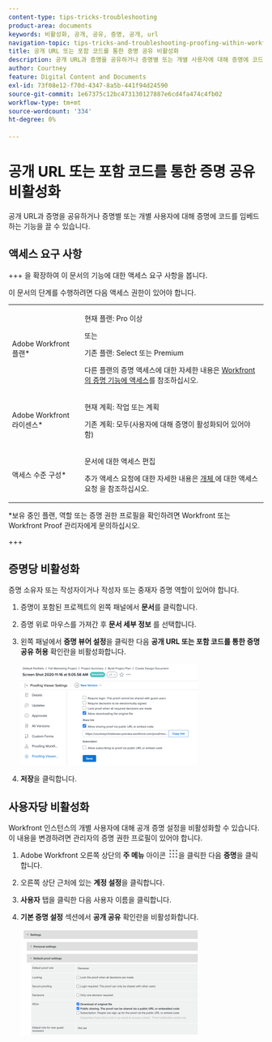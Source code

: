 ```yaml
---
content-type: tips-tricks-troubleshooting
product-area: documents
keywords: 비활성화, 공개, 공유, 증명, 공개, url
navigation-topic: tips-tricks-and-troubleshooting-proofing-within-workfront
title: 공개 URL 또는 포함 코드를 통한 증명 공유 비활성화
description: 공개 URL과 증명을 공유하거나 증명별 또는 개별 사용자에 대해 증명에 코드를 임베드하는 기능을 끌 수 있습니다.
author: Courtney
feature: Digital Content and Documents
exl-id: 73f08e12-f70d-4347-8a5b-441f94d24590
source-git-commit: 1e67375c12bc473130127887e6cd4fa474c4fb02
workflow-type: tm+mt
source-wordcount: '334'
ht-degree: 0%

---
```


# 공개 URL 또는 포함 코드를 통한 증명 공유 비활성화

공개 URL과 증명을 공유하거나 증명별 또는 개별 사용자에 대해 증명에 코드를 임베드하는 기능을 끌 수 있습니다.

## 액세스 요구 사항

+++ 을 확장하여 이 문서의 기능에 대한 액세스 요구 사항을 봅니다.

이 문서의 단계를 수행하려면 다음 액세스 권한이 있어야 합니다.

<table style="table-layout:auto"> 
 <col> 
 <col> 
 <tbody> 
  <tr> 
   <td role="rowheader">Adobe Workfront 플랜*</td> 
   <td> <p>현재 플랜: Pro 이상</p> <p>또는</p> <p>기존 플랜: Select 또는 Premium</p> <p>다른 플랜의 증명 액세스에 대한 자세한 내용은 <a href="/help/quicksilver/administration-and-setup/manage-workfront/configure-proofing/access-to-proofing-functionality.md" class="MCXref xref">Workfront의 증명 기능에 액세스</a>를 참조하십시오.</p> </td> 
  </tr> 
  <tr> 
   <td role="rowheader">Adobe Workfront 라이센스*</td> 
   <td> <p>현재 계획: 작업 또는 계획</p> <p>기존 계획: 모두(사용자에 대해 증명이 활성화되어 있어야 함)</p> </td> 
  </tr> 
  <tr> 
   <td role="rowheader">액세스 수준 구성*</td> 
   <td> <p>문서에 대한 액세스 편집</p> <p>추가 액세스 요청에 대한 자세한 내용은 <a href="../../../workfront-basics/grant-and-request-access-to-objects/request-access.md" class="MCXref xref">개체 </a>에 대한 액세스 요청 을 참조하십시오.</p> </td> 
  </tr> 
 </tbody> 
</table>

&#42;보유 중인 플랜, 역할 또는 증명 권한 프로필을 확인하려면 Workfront 또는 Workfront Proof 관리자에게 문의하십시오.

+++

## 증명당 비활성화

증명 소유자 또는 작성자이거나 작성자 또는 중재자 증명 역할이 있어야 합니다.

1. 증명이 포함된 프로젝트의 왼쪽 패널에서 **문서**&#x200B;를 클릭합니다.
1. 증명 위로 마우스를 가져간 후 **문서 세부 정보** 를 선택합니다.
1. 왼쪽 패널에서 **증명 뷰어 설정**&#x200B;을 클릭한 다음 **공개 URL 또는 포함 코드를 통한 증명 공유 허용** 확인란을 비활성화합니다.

   ![증명 뷰어 설정](assets/proofing-viewer-settings-350x200.png)

1. **저장**&#x200B;을 클릭합니다.

## 사용자당 비활성화

Workfront 인스턴스의 개별 사용자에 대해 공개 증명 설정을 비활성화할 수 있습니다. 이 내용을 변경하려면 관리자의 증명 권한 프로필이 있어야 합니다.

1. Adobe Workfront 오른쪽 상단의 **주 메뉴** 아이콘 ![주 메뉴 아이콘](assets/main-menu-icon.png)을 클릭한 다음 **증명**&#x200B;을 클릭합니다.
1. 오른쪽 상단 근처에 있는 **계정 설정**&#x200B;을 클릭합니다.
1. **사용자** 탭을 클릭한 다음 사용자 이름을 클릭합니다.
1. **기본 증명 설정** 섹션에서 **공개 공유** 확인란을 비활성화합니다.

   ![공개 공유](assets/default-proof-settings--public-sharing-350x210.png)
